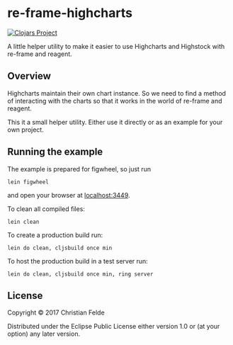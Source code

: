 # re-frame-highcharts

[![Clojars Project](https://img.shields.io/clojars/v/re-frame-highcharts.svg)](https://clojars.org/re-frame-highcharts)

A little helper utility to make it easier to use Highcharts and Highstock with re-frame and reagent.

## Overview

Highcharts maintain their own chart instance.
So we need to find a method of interacting with the charts so that it works in the world of re-frame and reagent.

This it a small helper utility. Either use it directly or as an example for your own project.

## Running the example

The example is prepared for figwheel, so just run

    lein figwheel

and open your browser at [localhost:3449](http://localhost:3449/).

To clean all compiled files:

    lein clean

To create a production build run:

    lein do clean, cljsbuild once min

To host the production build in a test server run:

    lein do clean, cljsbuild once min, ring server

## License

Copyright © 2017 Christian Felde

Distributed under the Eclipse Public License either version 1.0 or (at your option) any later version.
